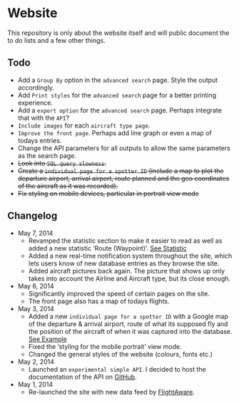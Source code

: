 # Website

This repository is only about the website itself and will public document the to do lists and a few other things.

## Todo

* Add a `Group By` option in the `advanced search` page. Style the output accordingly.
* Add `Print styles` for the `advanced search` page for a better printing experience.
* Add a `export option` for the `advanced search` page. Perhaps integrate that with the `API`?
* `Include images` for each `aircraft type page`.
* `Improve the front page`. Perhaps add line graph or even a map of todays entries.
* Change the API parameters for all outputs to allow the same parameters as the search page.
* ~~Look into `SQL query slowness`.~~
* ~~Create a `individual page for a spotter ID` (include a map to plot the departure airport, arrival airport, route planned and the geo coordinates of the aircraft as it was recorded).~~
* ~~Fix styling on mobile devices, particular in portrait view mode~~

## Changelog

* May 7, 2014
	* Revamped the statistic section to make it easier to read as well as added a new statistic ‘Route (Waypoint)’. [See Statistic](http://www.barriespotter.com/statistic)
	* Added a new real-time notification system throughout the site, which lets users know of new database entries as they browse the site.
	* Added aircraft pictures back again. The picture that shows up only takes into account the Airline and Aircraft type, but its close enough.
* May 6, 2014
	* Significantly improved the speed of certain pages on the site.
	* The front page also has a map of todays flights.
* May 3, 2014
	* Added a new `individual page for a spotter ID` with a Google map of the departure & arrival airport, route of what its supposed fly and the position of the aircraft of when it was captured into the database. [See Example](http://www.barriespotter.com/flightid/4655)
	* Fixed the ‘styling for the mobile portrait’ view mode.
	* Changed the general styles of the website (colours, fonts etc.)
* May 2, 2014
	* Launched an `experimental simple API`. I decided to host the documentation of the API on [GitHub](https://github.com/barriespotter/API).
* May 1, 2014
	* Re-launched the site with new data feed by [FlightAware](http://flightaware.com).
